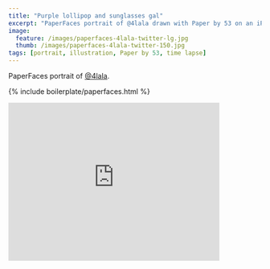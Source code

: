 ```yaml
---
title: "Purple lollipop and sunglasses gal"
excerpt: "PaperFaces portrait of @4lala drawn with Paper by 53 on an iPad."
image: 
  feature: /images/paperfaces-4lala-twitter-lg.jpg
  thumb: /images/paperfaces-4lala-twitter-150.jpg
tags: [portrait, illustration, Paper by 53, time lapse]
---
```


PaperFaces portrait of [@4lala](http://twitter.com/4lala).

{% include boilerplate/paperfaces.html %}

<iframe width="420" height="315" src="http://www.youtube.com/embed/xvpF730pDQk" frameborder="0"> </iframe>
